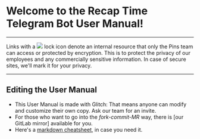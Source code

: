 # Welcome to the Recap Time Telegram Bot User Manual!


---

Links with a ![](https://cdn.glitch.com/f55866fa-2ded-48bc-aa22-2f7c25415551%2Flock.png?1539691424041) lock icon denote an internal resource that only the Pins team can access or protected by encryption. This is to protect the privacy of our employees and any commercially sensitive information. In case of secure sites, we'll mark it for your privacy.

---

## Editing the User Manual

* This User Manual is made with Glitch: That means anyone can modify and customize their own copy. Ask our team for an invite.
* For those who want to go into the *fork-commit-MR* way, there is [our GitLab mirror] available for you.
* Here's a [markdown cheatsheet](https://github.com/adam-p/markdown-here/wiki/Markdown-Cheatsheet), in case you need it.

